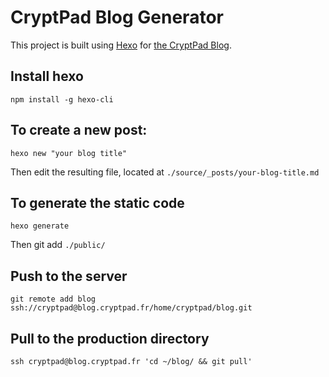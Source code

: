 # CryptPad Blog Generator

This project is built using [Hexo](https://hexo.io/) for [the CryptPad Blog](https://blog.cryptpad.fr).

## Install hexo

`npm install -g hexo-cli`

## To create a new post:

`hexo new "your blog title"`

Then edit the resulting file, located at `./source/_posts/your-blog-title.md`

## To generate the static code

`hexo generate`

Then git add `./public/`

## Push to the server

`git remote add blog ssh://cryptpad@blog.cryptpad.fr/home/cryptpad/blog.git`

## Pull to the production directory

`ssh cryptpad@blog.cryptpad.fr 'cd ~/blog/ && git pull'`
